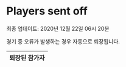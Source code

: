 # Players sent off
최종 업데이트: 2020년 12월 22일 06시 20분


경기 중 오류가 발생하는 경우 자동으로 퇴장됩니다.


| 퇴장된 참가자 |
|:---:|